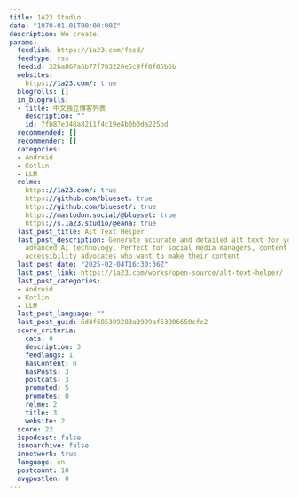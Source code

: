 ```yaml
---
title: 1A23 Studio
date: "1970-01-01T00:00:00Z"
description: We create.
params:
  feedlink: https://1a23.com/feed/
  feedtype: rss
  feedid: 32ba867a6b77f783220e5c9ff8f85b6b
  websites:
    https://1a23.com/: true
  blogrolls: []
  in_blogrolls:
  - title: 中文独立博客列表
    description: ""
    id: 7fb87e348a8211f4c19e4b0b0da225bd
  recommended: []
  recommender: []
  categories:
  - Android
  - Kotlin
  - LLM
  relme:
    https://1a23.com/: true
    https://github.com/blueset: true
    https://github.com/blueset/: true
    https://mastodon.social/@blueset: true
    https://s.1a23.studio/@eana: true
  last_post_title: Alt Text Helper
  last_post_description: Generate accurate and detailed alt text for your images using
    advanced AI technology. Perfect for social media managers, content creators, and
    accessibility advocates who want to make their content
  last_post_date: "2025-02-04T16:30:36Z"
  last_post_link: https://1a23.com/works/open-source/alt-text-helper/
  last_post_categories:
  - Android
  - Kotlin
  - LLM
  last_post_language: ""
  last_post_guid: 6d4f685309283a3999af63006650cfe2
  score_criteria:
    cats: 0
    description: 3
    feedlangs: 1
    hasContent: 0
    hasPosts: 3
    postcats: 3
    promoted: 5
    promotes: 0
    relme: 2
    title: 3
    website: 2
  score: 22
  ispodcast: false
  isnoarchive: false
  innetwork: true
  language: en
  postcount: 10
  avgpostlen: 0
---
```

